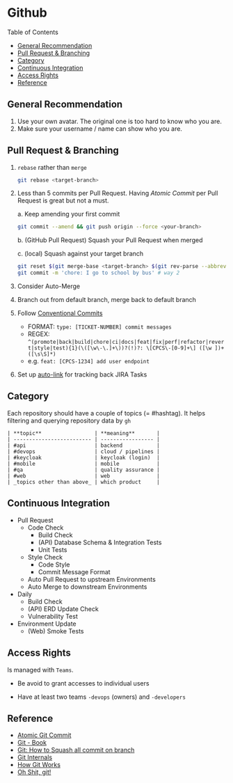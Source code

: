# Github <!-- omit in toc -->

Table of Contents

- [General Recommendation](#general-recommendation)
- [Pull Request \& Branching](#pull-request--branching)
- [Category](#category)
- [Continuous Integration](#continuous-integration)
- [Access Rights](#access-rights)
- [Reference](#reference)

## General Recommendation

1. Use your own avatar. The original one is too hard to know who you are.
2. Make sure your username / name can show who you are.

## Pull Request & Branching

1. `rebase` rather than `merge`

    ```bash
    git rebase <target-branch>
    ```

2. Less than 5 commits per Pull Request.
    Having _Atomic Commit_ per Pull Request is great but not a must.

    a. Keep amending your first commit

      ```bash
      git commit --amend && git push origin --force <your-branch>
      ```

    b. (GitHub Pull Request) Squash your Pull Request when merged

    c. (local) Squash against your target branch

      ```bash
      git reset $(git merge-base <target-branch> $(git rev-parse --abbrev-ref HEAD)) # way 1
      git commit -m 'chore: I go to school by bus' # way 2
      ```

3. Consider Auto-Merge
4. Branch out from default branch, merge back to default branch
5. Follow [Conventional Commits](https://www.conventionalcommits.org "https://www.conventionalcommits.org")
    - FORMAT: `type: [TICKET-NUMBER] commit messages`
    - REGEX: `^(promote|back|build|chore|ci|docs|feat|fix|perf|refactor|revert|style|test){1}(\([\w\-\.]+\))?(!)?: \[CPCS\-[0-9]+\] ([\w ])+([\s\S]*)`
    - e.g. `feat: [CPCS-1234] add user endpoint`
6. Set up [auto-link](https://docs.github.com/en/repositories/managing-your-repositorys-settings-and-features/managing-repository-settings/configuring-autolinks-to-reference-external-resources "https://docs.github.com/en/repositories/managing-your-repositorys-settings-and-features/managing-repository-settings/configuring-autolinks-to-reference-external-resources") for tracking back JIRA Tasks

## Category

Each repository should have a couple of topics (= #hashtag). It helps filtering and querying repository data by `gh`

    | **topic**                 | **meaning**       |
    | ------------------------- | ----------------- |
    | #api                      | backend           |
    | #devops                   | cloud / pipelines |
    | #keycloak                 | keycloak (login)  |
    | #mobile                   | mobile            |
    | #qa                       | quality assurance |
    | #web                      | web               |
    | _topics other than above_ | which product     |

## Continuous Integration

- Pull Request
  - Code Check
    - Build Check
    - (API) Database Schema & Integration Tests
    - Unit Tests
  - Style Check
    - Code Style
    - Commit Message Format
  - Auto Pull Request to upstream Environments
  - Auto Merge to downstream Environments
- Daily
  - Build Check
  - (API) ERD Update Check
  - Vulnerability Test
- Environment Update
  - (Web) Smoke Tests

## Access Rights

Is managed with `Teams`.


- Be avoid to grant accesses to individual users

- Have at least two teams `-devops` (owners) and `-developers`

## Reference

- [Atomic Git Commit](https://www.aleksandrhovhannisyan.com/blog/atomic-git-commits "https://www.aleksandrhovhannisyan.com/blog/atomic-git-commits")
- [Git - Book](https://git-scm.com/book "https://git-scm.com/book")
- [Git: How to Squash all commit on branch](https://stackoverflow.com/questions/25356810/git-how-to-squash-all-commits-on-branch "https://stackoverflow.com/questions/25356810/git-how-to-squash-all-commits-on-branch")
- [Git Internals](https://github.com/pluralsight/git-internals-pdf "https://github.com/pluralsight/git-internals-pdf")
- [How Git Works](https://wizardzines.com/zines/git "https://wizardzines.com/zines/git")
- [Oh Shit, git!](https://wizardzines.com/zines/oh-shit-git "https://wizardzines.com/zines/oh-shit-git")
